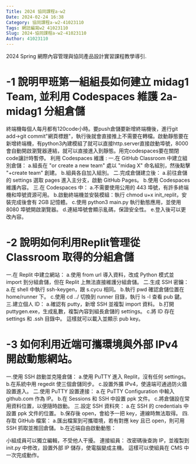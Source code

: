 ```yaml
---
Title: 2024 協同課程a-w2
Date: 2024-02-24 16:38
Category: 協同課程a-w2-41023110
Tags: 網誌編寫w2 41023110
Slug: 2024-協同課程a-w2-41023110
Author: 41023110
---
```


2024 Spring 網際內容管理與協同產品設計實習課程教學導引.

<!-- PELICAN_END_SUMMARY -->


# -1 說明甲班第一組組長如何建立 midag1 Team, 並利用 Codespaces 維護 2a-midag1 分組倉儲
終端機每個人每月都有120code小時。要push倉儲要新增終端機後，進行git add->git commit"網頁標題"，執行後就會直接推上不需要在轉檔。啟動靜態要在新增終端機，有python3內建模組了就可以直接http.server直接啟動埠號，8000會自動開啟瀏覽器連結，就可以直接進入到靜態。用完codespaces要在關閉code讓計時暫停。
利用 Codespaces 維護 :
一.在 GitHub Classroom 中建立組別倉儲：
a.組長在 "or create a new team" 處以 "midag X" 命名組別，然後點擊 "+create team" 創建。
b.組員各自加入組別。
二.完成倉儲建立後：
a.前往倉儲的 settings 選取 pages 進入主分支，啟動 GitHub Pages。
b.使用 Codespaces 維護內容。
三.在 Codespaces 中：
a.不需要使用公用的 443 埠號，有許多終端機和埠號資源可用。
b.啟動終端機並安裝模組：執行 chmod u+x init_replit，安裝完成後會有 2GB 記憶體。
c.使用 python3 main.py 執行動態應用，並使用 8080 埠號開啟瀏覽器。
d.連結埠號會顯示亂碼，保證安全性。
e.登入後可以更改內容。
# -2 說明如何利用Replit管理從 Classroom 取得的分組倉儲
一.在 Replit 中建立網站：
a.使用 from url 導入資料，改成 Python 模式並 import 到分組倉儲，但在 Replit 上無法直接維護分組倉儲。
二.生成 SSH 密鑰：
a.在 shell 中執行 ssh-keygen，跟 s.cycu 相同。
b.執行 pwd 確認倉儲位置在 home/runner 下。
c.使用 cd ../ 切換到 runner 目錄，執行 ls -l 查看 pub 鍵。
三.建立個人 ID：
a.確認有 putty，新增 SSH 並複製 import 資料。
b.打開 puttygen.exe，生成亂數，複製內容到組長倉儲的 settings。
c.將 ID 存在 settings 和 .ssh 目錄中。
這樣就可以載入並顯示 pub key。
# -3 如何利用近端可攜環境與外部 IPv4 開啟動態網站。
一.使用 SSH 啟動並克隆倉儲：
a.使用 PuTTY 進入 Replit，沒有任何 settings。
b.在系統中用 regedit 使三個倉儲同步。
c.設置外擴 IPv4，使遠端可通過防火牆設置進入。
二.使用 PuTTY 設置連接：
a.在 PuTTY Configuration 中輸入 github.com 作為 IP。
b.在 Sessions 和 SSH 中設置 ppk 文件。
c.將倉儲設在常用資料位置，以便隨時啟動。
三.設定 SSH 資料夾：
a.在 SSH 的 credentials 中設置 ppk 文件的位置。
b.保存後 open，會給予一把 key，連線時無法取得。
四.存取 GitHub 檔案：
a.匯出檔案到可攜環境，若有對應 key 且已 open，則可用 SSH 抓取並推回倉儲。
b.在近端自由啟動動態：

小組成員可以獨立編輯，不受他人干擾。
連接組員：
改密碼後查詢 IP，並複製到 init.py 中修改，設置外部 IP 儲存，使電腦變成主機。
這樣可以使組員在 CMS 中一次完成動作。

